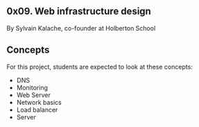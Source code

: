 ## 0x09. Web infrastructure design
By Sylvain Kalache, co-founder at Holberton School


## Concepts
For this project, students are expected to look at these concepts:

- DNS
- Monitoring
- Web Server
- Network basics
- Load balancer
- Server
